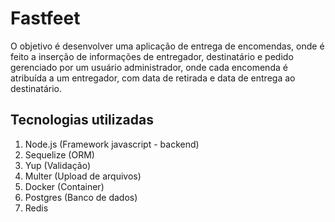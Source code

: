 <h1>Fastfeet</h1>

<p>O objetivo é desenvolver uma aplicação de entrega de encomendas, onde é feito a inserção
de informações de entregador, destinatário e pedido gerenciado por um usuário administrador, onde cada encomenda é atribuída a um entregador, com data de retirada e data de entrega ao destinatário.</p>

<h2>Tecnologias utilizadas</h2>

1. Node.js (Framework javascript - backend)
2. Sequelize (ORM)
3. Yup (Validação)
4. Multer (Upload de arquivos)
5. Docker (Container)
6. Postgres (Banco de dados)
7. Redis
